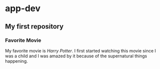 # app-dev
## My first repository

### Favorite Movie

My favorite movie is _Harry Potter_. I first started watching this movie since I was a child and I was amazed by it because of the supernatural things happening. 
